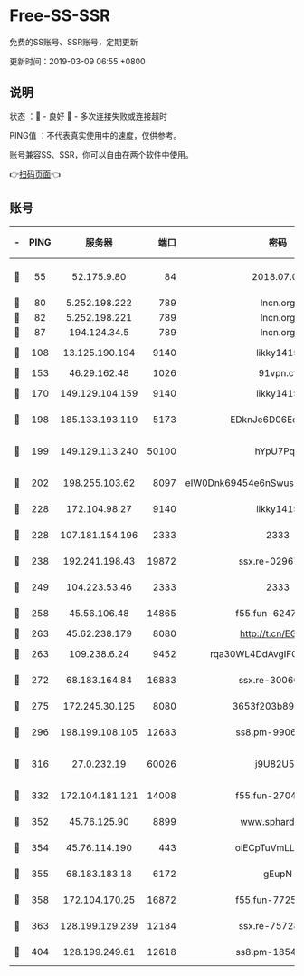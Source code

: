 # Free-SS-SSR

免费的SS账号、SSR账号，定期更新

更新时间：2019-03-09 06:55 +0800

## 说明

状态     ：🙂 - 良好 🙁 - 多次连接失败或连接超时

PING值   ：不代表真实使用中的速度，仅供参考。

账号兼容SS、SSR，你可以自由在两个软件中使用。

👉[扫码页面](https://liesauer.github.io/Free-SS-SSR/)👈

## 账号

|-|PING|服务器|端口|密码|加密方式|区域|
|:----:|:----:|:-----:|-----:|:----:|:----:|:----:|
|🙂|55|52.175.9.80|84|2018.07.07|chacha20-ietf-poly1305|HK|
|🙂|80|5.252.198.222|789|lncn.org|rc4|JP|
|🙂|82|5.252.198.221|789|lncn.org|rc4|JP|
|🙂|87|194.124.34.5|789|lncn.org|rc4|JP|
|🙂|108|13.125.190.194|9140|likky1415|aes-256-cfb|KR|
|🙂|153|46.29.162.48|1026|91vpn.cf|rc4-md5|RU|
|🙂|170|149.129.104.159|9140|likky1415|aes-256-cfb|CN|
|🙂|198|185.133.193.119|5173|EDknJe6D06EoWDaw|aes-256-cfb|US|
|🙂|199|149.129.113.240|50100|hYpU7PqP|chacha20-ietf-poly1305|CN|
|🙂|202|198.255.103.62|8097|eIW0Dnk69454e6nSwuspv9DmS201tQ0D|aes-256-cfb|US|
|🙂|228|172.104.98.27|9140|likky1415|aes-256-cfb|JP|
|🙂|228|107.181.154.196|2333|2333|aes-256-cfb|US|
|🙂|238|192.241.198.43|19872|ssx.re-02967346|aes-256-cfb|US|
|🙂|249|104.223.53.46|2333|2333|aes-256-cfb|US|
|🙂|258|45.56.106.48|14865|f55.fun-62476788|aes-256-cfb|US|
|🙂|263|45.62.238.179|8080|http://t.cn/EGJIyrl|rc4-md5|CA|
|🙂|263|109.238.6.24|9452|rqa30WL4DdAvgIFG6Fs3znzTa|aes-256-cfb|FR|
|🙂|272|68.183.164.84|16883|ssx.re-30060454|aes-256-cfb|US|
|🙂|275|172.245.30.125|8080|3653f203b896678d|chacha20-ietf|US|
|🙂|296|198.199.108.105|12683|ss8.pm-99061296|aes-256-cfb|US|
|🙂|316|27.0.232.19|60026|j9U82U53|xchacha20-ietf-poly1305|HK|
|🙂|332|172.104.181.121|14008|f55.fun-27044254|aes-256-cfb|SG|
|🙂|352|45.76.125.90|8899|www.sphard.com|aes-256-cfb|AU|
|🙂|354|45.76.114.190|443|oiECpTuVmLLxk4Ts|aes-256-cfb|AU|
|🙂|355|68.183.183.18|6172|gEupN|aes-256-cfb|SG|
|🙂|358|172.104.170.25|16872|f55.fun-77257659|aes-256-cfb|SG|
|🙂|363|128.199.129.239|12184|ssx.re-75728263|aes-256-cfb|SG|
|🙂|404|128.199.249.61|12618|ss8.pm-18545476|aes-256-cfb|SG|
